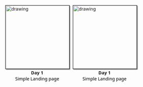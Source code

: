 <div style="width: 200px; display: inline-block;">
    <img src="https://raw.githubusercontent.com/mehedi705/Frontend-Developmet-Journey/main/Day%201/UI/Landing%20Page%201.jpg" style="border:1px solid black; box-shadow: 2px 2px 2px gray" alt="drawing" width="200"/>
    <p style="text-align: center; margin: 2px; font-family: 'Segoe UI', Tahoma, Geneva, Verdana, sans-serif;"><strong>Day 1</strong><br><a href="#" style="text-decoration: none; color: black;">Simple Landing page</a></p>
</div> &nbsp; <div style="width: 200px; display: inline-block;">
    <img src="https://raw.githubusercontent.com/mehedi705/Frontend-Developmet-Journey/main/Day%201/UI/Landing%20Page%201.jpg" style="border:1px solid black; box-shadow: 2px 2px 2px gray" alt="drawing" width="200"/>
    <p style="text-align: center; margin: 2px; font-family: 'Segoe UI', Tahoma, Geneva, Verdana, sans-serif;"><strong>Day 1</strong><br><a href="#" style="text-decoration: none; color: black;">Simple Landing page</a></p>
</div> &nbsp;
